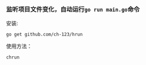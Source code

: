 ### 监听项目文件变化，自动运行```go run main.go```命令

安装:
```
go get github.com/ch-123/hrun
```

使用方法：
```
chrun
```
